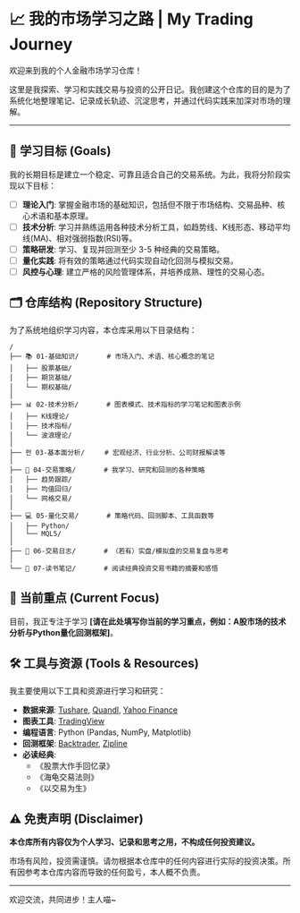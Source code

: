 # 📈 我的市场学习之路 | My Trading Journey

欢迎来到我的个人金融市场学习仓库！

这里是我探索、学习和实践交易与投资的公开日记。我创建这个仓库的目的是为了系统化地整理笔记、记录成长轨迹、沉淀思考，并通过代码实践来加深对市场的理解。

---

## 🎯 学习目标 (Goals)

我的长期目标是建立一个稳定、可靠且适合自己的交易系统。为此，我将分阶段实现以下目标：

- [ ] **理论入门**: 掌握金融市场的基础知识，包括但不限于市场结构、交易品种、核心术语和基本原理。
- [ ] **技术分析**: 学习并熟练运用各种技术分析工具，如趋势线、K线形态、移动平均线(MA)、相对强弱指数(RSI)等。
- [ ] **策略研发**: 学习、复现并回测至少 3-5 种经典的交易策略。
- [ ] **量化实践**: 将有效的策略通过代码实现自动化回测与模拟交易。
- [ ] **风控与心理**: 建立严格的风险管理体系，并培养成熟、理性的交易心态。

## 🗂️ 仓库结构 (Repository Structure)

为了系统地组织学习内容，本仓库采用以下目录结构：

```
/
├── 📚 01-基础知识/       # 市场入门、术语、核心概念的笔记
│   ├── 股票基础/
│   ├── 期货基础/
│   └── 期权基础/
│
├── 📊 02-技术分析/       # 图表模式、技术指标的学习笔记和图表示例
│   ├── K线理论/
│   ├── 技术指标/
│   └── 波浪理论/
│
├── 펀 03-基本面分析/     # 宏观经济、行业分析、公司财报解读等
│
├── 🧠 04-交易策略/       # 我学习、研究和回测的各种策略
│   ├── 趋势跟踪/
│   ├── 均值回归/
│   └── 网格交易/
│
├── 💻 05-量化交易/       # 策略代码、回测脚本、工具函数等
│   ├── Python/
│   └── MQL5/
│
├── 📜 06-交易日志/       # （若有）实盘/模拟盘的交易复盘与思考
│
└── 📖 07-读书笔记/       # 阅读经典投资交易书籍的摘要和感悟
```

## 🚀 当前重点 (Current Focus)

目前，我正专注于学习 **[请在此处填写你当前的学习重点，例如：A股市场的技术分析与Python量化回测框架]**。

## 🛠️ 工具与资源 (Tools & Resources)

我主要使用以下工具和资源进行学习和研究：

* **数据来源**: [Tushare](https://tushare.pro/), [Quandl](https://www.quandl.com/), [Yahoo Finance](https://finance.yahoo.com/)
* **图表工具**: [TradingView](https://www.tradingview.com/)
* **编程语言**: Python (Pandas, NumPy, Matplotlib)
* **回测框架**: [Backtrader](https://www.backtrader.com/), [Zipline](https://www.zipline.io/)
* **必读经典**:
    * 《股票大作手回忆录》
    * 《海龟交易法则》
    * 《以交易为生》

## ⚠️ 免责声明 (Disclaimer)

**本仓库所有内容仅为个人学习、记录和思考之用，不构成任何投资建议。**

市场有风险，投资需谨慎。请勿根据本仓库中的任何内容进行实际的投资决策。所有因参考本仓库内容而导致的任何盈亏，本人概不负责。

---

欢迎交流，共同进步！主人喵~
